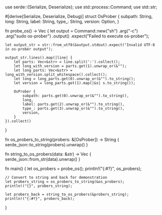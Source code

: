 use serde::{Serialize, Deserialize};
use std::process::Command;
use std::str;

#[derive(Serialize, Deserialize, Debug)]
struct OsProber {
    subpath: String,
    long: String,
    label: String,
    type_: String,
    version: Option<String>,
}

fn probe_os() -> Vec<OsProber> {
    let output = Command::new("sh")
        .arg("-c")
        .arg("sudo os-prober")
        .output()
        .expect("Failed to execute os-prober");

    let output_str = str::from_utf8(&output.stdout).expect("Invalid UTF-8 in os-prober output");

    output_str.lines().map(|line| {
        let parts: Vec<&str> = line.split(':').collect();
        let long_with_version = parts.get(1).unwrap_or(&"");
        let long_parts: Vec<&str> = long_with_version.split_whitespace().collect();
        let long = long_parts.get(0).unwrap_or(&"").to_string();
        let version = long_parts.get(1).map(|&s| s.to_string());
        
        OsProber {
            subpath: parts.get(0).unwrap_or(&"").to_string(),
            long,
            label: parts.get(2).unwrap_or(&"").to_string(),
            type_: parts.get(3).unwrap_or(&"").to_string(),
            version,
        }
    }).collect()
}

fn os_probers_to_string(probers: &[OsProber]) -> String {
    serde_json::to_string(probers).unwrap()
}

fn string_to_os_probers(data: &str) -> Vec<OsProber> {
    serde_json::from_str(data).unwrap()
}

fn main() {
    let os_probers = probe_os();
    println!("{:#?}", os_probers);

    // Convert to string and back for demonstration
    let probers_string = os_probers_to_string(&os_probers);
    println!("{}", probers_string);

    let probers_back = string_to_os_probers(&probers_string);
    println!("{:#?}", probers_back);
}
